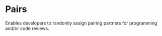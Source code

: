 Pairs
=====

Enables developers to randomly assign pairing partners for programming and/or code reviews.
